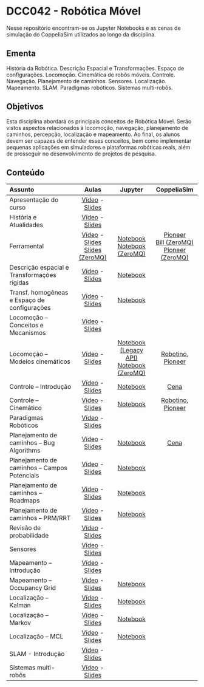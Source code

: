 # DCC042 - Robótica Móvel

Nesse repositório encontram-se os Jupyter Notebooks e as cenas de simulação do CoppeliaSim utilizados ao longo da disciplina.

## Ementa

História da Robótica. Descrição Espacial e Transformações. Espaço de configurações. Locomoção. Cinemática de robôs móveis. Controle. Navegação. Planejamento de caminhos. Sensores. Localização. Mapeamento. SLAM. Paradigmas robóticos. Sistemas multi-robôs.

## Objetivos

Esta disciplina abordará os principais conceitos de Robótica Móvel. Serão vistos aspectos relacionados à locomoção, navegação, planejamento de caminhos, percepção, localização e mapeamento. Ao final, os alunos devem ser capazes de entender esses conceitos, bem como implementar pequenas aplicações em simuladores e plataformas robóticas reais, além de prosseguir no desenvolvimento de projetos de pesquisa.

## Conteúdo



| Assunto                                       | Aulas             | Jupyter              | CoppeliaSim     |
|:----------------------------------------------|:-----------------:|:--------------------:|:---------------:|
| Apresentação do curso                         |  [Vídeo](https://youtu.be/qWWKAMMnPs8) - [Slides](https://drive.google.com/file/d/16EcZqbMsq4w-gy1JuWJFkCLLmUiSxZv-/view?usp=sharing)  |                    |           |
| História e Atualidades                        |  [Vídeo](https://youtu.be/FtLzd2LY7T4) - [Slides](https://drive.google.com/file/d/14J9dALWPGVY1qzoSx3h9yJYQFTTQYXoc/view?usp=sharing)  |                    |           |
| Ferramental                                   |  [Vídeo](https://youtu.be/Ohrau23GmQk) - [Slides](https://drive.google.com/file/d/1TmWJxVjGy_MqZljqCs07ESk3-qxtkvf3/view?usp=sharing) <br> [Slides (ZeroMQ)](https://drive.google.com/file/d/1JK3L6e6gW5_8ugxl0852i2t--U7WdP58/view?usp=sharing)  |  [Notebook](../main/jupyter-notebooks/aula03-ferramental.ipynb) <br>[Notebook (ZeroMQ)](../main/jupyter-notebooks/aula03-ferramental-zmq.ipynb)  |  [Pioneer](../main/cenas-coppeliasim/aula03-pioneer.ttt) <br> [Bill (ZeroMQ)](../main/cenas-coppeliasim/aula03-bill-zmq.ttt) <br> [Pioneer (ZeroMQ)](../main/cenas-coppeliasim/aula03-pioneer-zmq.ttt) |
| Descrição espacial e Transformações rígidas   |  [Vídeo](https://youtu.be/RDUKZt00-oI) - [Slides](https://drive.google.com/file/d/1Ra94gTtL0exznbURIjL_uKL8XHPn1wPY/view?usp=sharing)  |  [Notebook](../main/jupyter-notebooks/aula04-descricao-espacial-transformacoes-rigidas.ipynb)  |           |
| Transf. homogêneas e Espaço de configurações  |  [Vídeo](https://youtu.be/lJfxVbuBVkE) - [Slides](https://drive.google.com/file/d/15IFPS6twEb69NhkUpsWVy8iO73KGGfmc/view?usp=sharing)  |  [Notebook](../main/jupyter-notebooks/aula05-transformacoes-homogeneas-espaco-configuracoes.ipynb)  |           |
| Locomoção – Conceitos e Mecanismos            |  [Vídeo](https://youtu.be/wNkUOfk5HDw) - [Slides](https://drive.google.com/file/d/1_2BvW8f7oUDA3osTCsvNwyQMdT2Y-5uR/view?usp=sharing)  |                    |           |
| Locomoção – Modelos cinemáticos               |  [Vídeo](https://youtu.be/P1PIQilYliQ) - [Slides](https://drive.google.com/file/d/1tCxXqrZ94_4FyKE8By_-FDkFWlM-3Z3A/view?usp=sharing)  |  [Notebook (Legacy API)](../main/jupyter-notebooks/aula07-locomocao-modelos-cinematicos.ipynb) <br> [Notebook (ZeroMQ)](../main/jupyter-notebooks/aula07-locomocao-modelos-cinematicos-zmq.ipynb)  |  [Robotino](../main/cenas-coppeliasim/aula07-robotino.ttt), [Pioneer](../main/cenas-coppeliasim/aula07-pioneer.ttt)   |
| Controle – Introdução                         |  [Vídeo](https://youtu.be/Y-opiS_gjhk) - [Slides](https://drive.google.com/file/d/18t-rwkNsRynWjjyEvVNsCwFDWUrddkFI/view?usp=sharing)  |  [Notebook](../main/jupyter-notebooks/aula08-controle-introducao.ipynb)  |  [Cena](../main/cenas-coppeliasim/aula08-controle-introducao.ttt)  |
| Controle – Cinemático                         |  [Vídeo](https://youtu.be/uAwjyo6P08I) - [Slides](https://drive.google.com/file/d/1EiuDr9O-1pc8rDJHCm_t_o8Age2TWfa3/view?usp=sharing)  |  [Notebook](../main/jupyter-notebooks/aula09-controle-cinematico.ipynb)  |  [Robotino](../main/cenas-coppeliasim/aula09-controle-robotino.ttt), [Pioneer](../main/cenas-coppeliasim/aula09-controle-pioneer.ttt)   |
| Paradigmas Robóticos                          |  [Vídeo](https://youtu.be/B15kbEPK0iM) - [Slides](https://drive.google.com/file/d/1kfAZYTFhwCkZRXScMjoG4s3FhgndvT4K/view?usp=sharing)  |                    |           |
| Planejamento de caminhos – Bug Algorithms     |  [Vídeo](https://youtu.be/uto-IPidMyI) - [Slides](https://drive.google.com/file/d/1MzzdPFmfV-M4uVOgyvMPR_b67_d_zgPn/view?usp=sharing)  |  [Notebook](../main/jupyter-notebooks/aula11-planejamento-caminhos-bug.ipynb)  |  [Cena](../main/cenas-coppeliasim/aula11-bug-wall-follow.ttt)  |
| Planejamento de caminhos – Campos Potenciais  |  [Vídeo](https://youtu.be/GBr8b40LBNg) - [Slides](https://drive.google.com/file/d/1TXXX5yL48QkH6433cJhpIy6cIVFoBq-S/view?usp=sharing)  |  [Notebook](../main/jupyter-notebooks/aula12-planejamento-caminhos-campos-potenciais.ipynb)  |           |
| Planejamento de caminhos – Roadmaps           |  [Vídeo](https://youtu.be/1ct_BgMqkdc) - [Slides](https://drive.google.com/file/d/1TNHXz8neDaT6GEyJ2nyh9VWxrTQlTo01/view?usp=sharing)  |  [Notebook](../main/jupyter-notebooks/aula13-planejamento-caminhos-roadmaps.ipynb)  |           |
| Planejamento de caminhos – PRM/RRT            |  [Vídeo](https://youtu.be/aZgiuvmHNS4) - [Slides](https://drive.google.com/file/d/1ECXem_SeZesay4Ls4Ai42LgX234jCe4P/view?usp=sharing)  |  [Notebook](../main/jupyter-notebooks/aula14-planejamento-caminhos-prm-rrt.ipynb)  |           |
| Revisão de probabilidade                      |  [Vídeo](https://youtu.be/3SvwmOXXi1w) - [Slides](https://drive.google.com/file/d/1nX6zDvroEoIIo1rR6fULrP31LxivSXEB/view?usp=sharing)  |                    |           |
| Sensores                                      |  [Vídeo](https://youtu.be/QC0HdHgHysE) - [Slides](https://drive.google.com/file/d/1cmWfgl2JKZYVbHwoeCSxdnvuy6OXsp36/view?usp=sharing)  |                    |           |
| Mapeamento – Introdução                       |  [Vídeo](https://youtu.be/Yrqz9ZIAxDc) - [Slides](https://drive.google.com/file/d/17Q0EuDkXkmvvsWAWMej0v8rE88bV2YEs/view?usp=sharing)  |                    |           |
| Mapeamento – Occupancy Grid                   |  [Vídeo](https://youtu.be/aROLZ8zB-2Y) - [Slides](https://drive.google.com/file/d/1dvmsh0tcJsHPDyU2QR5MYszkSXD3rSTD/view?usp=sharing)  |  [Notebook](../main/jupyter-notebooks/aula18-mapeamento-occupancy-grid.ipynb)  |           |
| Localização – Kalman                          |  [Vídeo](https://youtu.be/mXLwe9OEoeI) - [Slides](https://drive.google.com/file/d/1sIQxAWU0TLkwtRrEh1puKCvZAvKuRcJ7/view?usp=sharing)  |  [Notebook](../main/jupyter-notebooks/aula19-localizacao-kalman.ipynb)  |           |
| Localização – Markov                          |  [Vídeo](https://youtu.be/dypoOHO_-eY) - [Slides](https://drive.google.com/file/d/1qUL4kXcz9-BzDdwK_bRsNt18-k6pmYzp/view?usp=sharing)  |  [Notebook](../main/jupyter-notebooks/aula20-localizacao-markov.ipynb)  |           |
| Localização – MCL                             |  [Vídeo](https://youtu.be/oBPa0h8T9D8) - [Slides](https://drive.google.com/file/d/1UeICJJXd7UIcZot3jQyv2gRV4XfdHexk/view?usp=sharing)  |  [Notebook](../main/jupyter-notebooks/aula21-localizacao-mcl.ipynb)  |           |
| SLAM - Introdução                             |  [Vídeo](https://youtu.be/rKU7oabW3i4) - [Slides](https://drive.google.com/file/d/1KZoCjENHgTZZgVtssJTL9TIXiLS-waCN/view?usp=sharing)  |                    |           |
| Sistemas multi-robôs                          |  [Vídeo](https://youtu.be/pOSPOhdQkZI) - [Slides](https://drive.google.com/file/d/12GFMADLzJk3WcrmMLOj-MyE-pZ7V5CIg/view?usp=sharing)  |                    |           |
